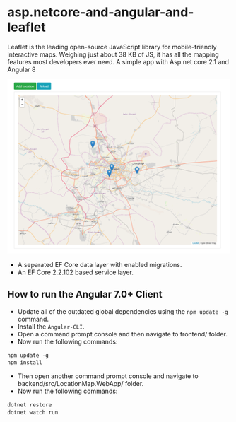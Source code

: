 # asp.netcore-and-angular-and-leaflet
Leaflet is the leading open-source JavaScript library for mobile-friendly interactive maps. Weighing just about 38 KB of JS, it has all the mapping features most developers ever need.
A simple app with Asp.net core 2.1 and Angular 8



![jwtauth](/backedn/src/LocationMap.WebApp/wwwroot/images/location.PNG)


- A separated EF Core data layer with enabled migrations.
- An EF Core 2.2.102 based service layer.


How to run the Angular 7.0+ Client
-------------

- Update all of the outdated global dependencies using the `npm update -g` command.
- Install the `Angular-CLI`.
- Open a command prompt console and then navigate to frontend/ folder.
- Now run the following commands:

```PowerShell
npm update -g
npm install
```

- Then open another command prompt console and navigate to backend/src/LocationMap.WebApp/ folder.
- Now run the following commands:

```PowerShell
dotnet restore
dotnet watch run
```